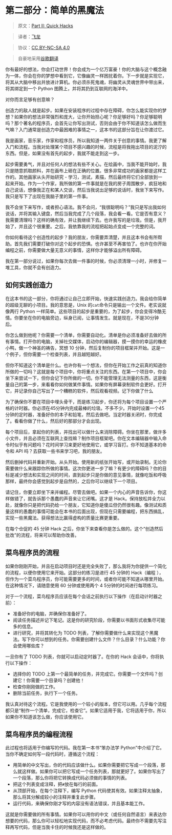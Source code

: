 # 第二部分：简单的黑魔法

> 原文：[Part II: Quick Hacks](https://learncodethehardway.org/more-python-book/part1.html)

> 译者：[飞龙](https://github.com/wizardforcel)

> 协议：[CC BY-NC-SA 4.0](http://creativecommons.org/licenses/by-nc-sa/4.0/)

> 自豪地采用[谷歌翻译](https://translate.google.cn/)

你有最好的想法，你会打动世界！你会成为一个亿万富豪！你的大脑与这个概念融为一体，你会在你的梦想中看到它，它像幽灵一样困扰着你。下一步就是实现它，将其从大脑中移出并放进计算机。你必须杀死鬼魂，将幽灵从灵魂世界中带出来，将其绑定到一个 Python 图腾上，并将其扔到互联网的海洋中。

对你而言足够有创意嘛？

创造力的敌人就是起步。如果在安装程序的过程中存在障碍，你怎么能实现你的梦想？如果你的想法非常强烈和庞大，让你开始担心呢？你足够好吗？你足够聪明吗？那个著名的程序员，会首先让你写出测试，否则会由于你不知道该怎么做而生气嘛？入门通常是创造力中最困难的事情之一，这本书的这部分旨在让你渡过它。

我是画家，音乐家，作家和程序员，所以我知道一两件关于创意的事情。我更了解入门和流程。当我对处理某个项目不感兴趣的时候，流程是将我拖出项目的泥泞的东西。但是，如果没有首先的起步，我就不能走到这一步。

起步需要勇气，并且对任何人的想法有些不关心。在绘画中，当我不能开始时，我只是随意抓取颜料，并在画布上砸在正确的位置。很多非常成功的画家都是这样工作的。其他画家从头开始研究 - 学习，测试，素描，然后最终将它们全部放到一起来开始。作为一个作家，我所做的第一件事就是在我的房子周围散步，疯狂地和自己说话，想像我正在和某人交谈，然后当我说出足够的说话时，我坐下来写作。我只是写下了出现在我脑子里的第一件事。

我不会坐下来写作，或者担心语法。我不会问，“我很聪明吗？”我只是写出我如何说话，并将其输入键盘，然后当我完成了几个段落，我会看一看。它是否有意义？我需要清理吗？这样的确有效，并让我继续下去。也许我写的是垃圾。但是，我开始了，并且这个很重要。之后，我依靠我的流程把起始点变成一个完整的词。

你如何看待这个创造性的起步？我的朋友，你需要弄清楚，并且这本书会有所帮助。首先我们需要打破你对这个起步的恐惧。也许甚至不再害怕了。也许在你开始编程之前，你需要做大量无意义的事情，这样你才能够溢出所有障碍。

我在第一部分说过，如果你每次去做一件事的时候，你必须清理一小时，并修复一堆工具，你就不会有创造力。

## 如何实践创造力

在这本书的这一部分，你将通过让自己立即开始，快速实践创造力。我会给你简单的超级无聊的小项目。我的意思是，Unix 的`cat`命令只是输出一个文件。老实说就像两行 Python 一样简单。这些项目的起步是重要的，为了起步，你会变得冷酷无情。你要坐在你的电脑旁边，纵身已阅，让事情发生。就是现在，不是30分钟后。

你怎么做到他呢？你需要一个清单，你需要自动化。清单是你必须准备好去做的所有事情。打开你的电脑，关掉社交媒体，启动你的编辑器，摸一摸你的幸运的橡皮小鸭，做一个神圣的祷告，冥想 10 分钟，然后复制你的项目框架并开始。这是一个例子，但你需要一个检查列表，并且越短越好。

但你不知道这个清单是什么。也许你有一个想法，但你在开始工作之前真的知道你所做的一切吗？这就是每个项目中，你将重点关注的东西。在第一个项目中，你会坐下来尝试一下，但你会记下你所做的一切。你不能管理无法测量的东西，这是衡量自己的第一步，来看看你如何做某件事情。如果你有屏幕录制软件会更好。打开它，并记录你自己写出了一个糟糕的软件，然后观看视频。记下你做了什么

为了确保你不要在项目中埋头骨干，而是练习起步，你还将为每个项目设置一个严格的计时器。你必须在45分钟内完成最棒的垃圾。不多不少。开始时设置一个45分钟的定时器，准备好你的本子和铅笔，然后去做吧。当定时器关闭时，你完成了。看看你做了什么，然后好的那部分才会出现。

每个项目后，拿起你的列表，并找出可以做什么来消除障碍。你坐在那里，做许多小文件，并且必须在互联网上查找嘛？制作项目框架吧。你在文本编辑器中输入命令时似乎有问题吗？花时间学习来更好地使用它，或学习盲打。你不知道基本的命令和 API 吗？去获取一些书来学习吧，我的朋友。

然后删掉代码并重新开始。从头开始。使用新的纸张开始写，或开始录制。无论你需要做什么来跟踪你所做的事情。这次你更进一步了嘛？有更少的障碍吗？你的目标是减少想法和实现之间的时间，直到起步只是你做的意见事情，就像吃饭和呼吸那样，最终你会感觉到起步是自然的，之后你可以继续下一个项目。

请记住，你要立即坐下来并编程。尽管去做吧。如果一个内心的声音告诉你，你这样做错了，就告诉那个愚蠢的声音来让它闭嘴。这才是 Hack。保持放松并全力以赴，就像你只是把代码扔给一个朋友，它知道你是傻瓜但仍然很有趣。像测试和质量这样的愚蠢的事情可能会在本书的后面出现，但现在只需要编程，把东西搞乱，实现一些黑魔法。获得想法比赢得虚构的质量比赛更重要。

在每个仓促的 45 分钟 Hack 之后，你坐下来查看你是怎么做的。这个“创造然后批改”的流程，将来可以帮助你改善。

## 菜鸟程序员的流程

如果你刚刚开始，并且在启动项目时还是完全失败了，那么我将为你提供一个简化的流程，以便你使用它来开始。这部分的练习是进行 45 分钟的 Hack（编程 ），但作为一个菜鸟程序员，你可能需要更多的时间，或者你可能不知道从哪里开始。在这种情况下，请随意使用 60 分钟或使用两个 4 5分钟的时间进行每项练习。

对于一个流程，菜鸟程序员应该在每个会话之前执行以下操作（在启动计时器之前）：

+   准备好你的电脑，并确保你准备好了。
+   阅读任务描述并记下笔记。这是你的研究阶段，你需要以书面形式收集尽可能多的信息。
+   进行研究，并将其转化为 TODO 列表，了解你需要做什么来实现这个黑魔法。写下你可以想到的任务。你需要创建什么文件？什么目录？什么功能？你会使用哪些库？

一旦你有了 TODO 列表，你就可以启动定时器了。在你的 Hack 会话中，你将执行以下操作：

+   选择你的 TODO 上第一个最简单的任务，并完成它。你需要一个文件吗？创建它！你需要一个目录吗？创建他！
+   检查你刚刚做的工作。
+   删除当前任务，执行下一个任务。

我认真对待这个流程。它是我使用的一个较小的版本，但它可以用。几乎每个流程都只是“制作一个清单，完成它，检查它”。如果它适用于我，它将适用于你，所以如果你不知道该怎么做，你应该使用它。

## 菜鸟程序员的编程流程

此过程也将适用于你编写的代码。我在第一本书“笨办法学 Python”中介绍了它。当你不确定如何写一段代码时，遵循这个流程：

+   用简单的中文写出，你的代码应该做什么。如果你需要把它写成一个段落，那么就这样做。如果你可以把它写成一个任务列表，那就更好了。如果你写出了一个段落，那么你将把它转换成代码必须做的事情的列表。
+   把这个列表变成注释，把`#`放在每行的前面。
+   从顶部开始，在每个注释下，编写 Python 代码使其有效。如果注释太抽象，那么将其分解成较小的注释并重复此步骤。
+   运行代码，来确保你刚才写的内容没有语法错误，并且基本能工作。

这就是你需要做的所有事情。如果你可以用你的中文（或任何自然语言）来表达你想要的代码，那么你可以轻松地实现代码，而不必考虑代码。最终你不需要先写注释再写代码，但是当我卡住的时候我还是这样做的。

